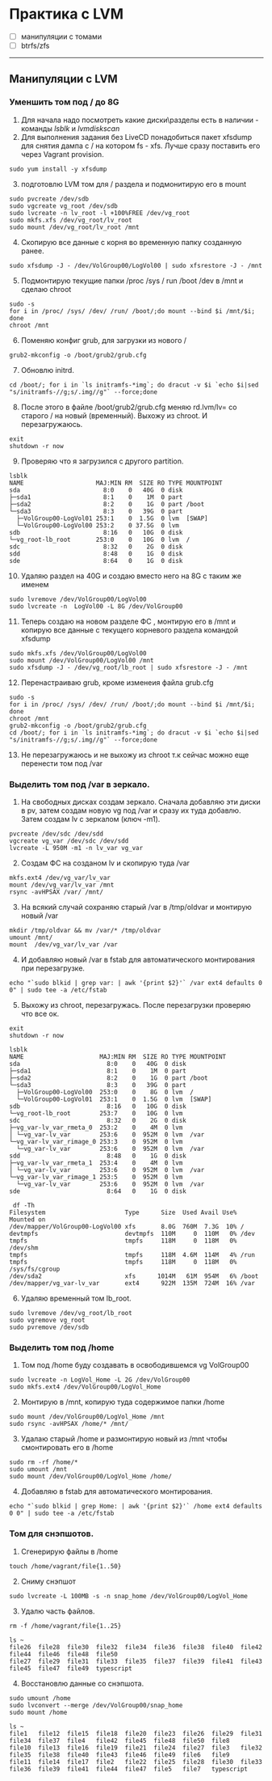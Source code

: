 # Практика с LVM

 - [ ] манипуляции с томами
 - [ ] btrfs/zfs

---

## Манипуляции с LVM

### Уменшить том под / до 8G

1. Для начала надо посмотреть какие диски\разделы есть в наличии - команды *lsblk* и *lvmdiskscan*
2. Для выполнения задания без LiveCD понадобиться пакет xfsdump для снятия дампа с / на котором fs - xfs. Лучше сразу поставить его через Vagrant provision.
```
sudo yum install -y xfsdump
```
3. подготовлю LVM том для / раздела и подмонитирую его в mount
```
sudo pvcreate /dev/sdb
sudo vgcreate vg_root /dev/sdb
sudo lvcreate -n lv_root -l +100%FREE /dev/vg_root
sudo mkfs.xfs /dev/vg_root/lv_root
sudo mount /dev/vg_root/lv_root /mnt
```
4. Скопирую все данные с корня во временную папку созданную ранее.
```
sudo xfsdump -J - /dev/VolGroup00/LogVol00 | sudo xfsrestore -J - /mnt
```
5. Подмонтирую текущие папки /proc /sys / run /boot /dev в /mnt и сделаю chroot

```
sudo -s
for i in /proc/ /sys/ /dev/ /run/ /boot/;do mount --bind $i /mnt/$i; done
chroot /mnt
```
6. Поменяю конфиг grub, для загрузки из нового / 

```
grub2-mkconfig -o /boot/grub2/grub.cfg
```

7. Обновлю initrd.

```
cd /boot/; for i in `ls initramfs-*img`; do dracut -v $i `echo $i|sed "s/initramfs-//g;s/.img//g"` --force;done
```
8. После этого в файле /boot/grub2/grub.cfg меняю rd.lvm/lv= со старого / на новый (временный). Выхожу из chroot.  И перезагружаюсь.

```
exit
shutdown -r now
```
9. Проверяю что я загрузился с другого partition. 

```
lsblk 
NAME                    MAJ:MIN RM  SIZE RO TYPE MOUNTPOINT
sda                       8:0    0   40G  0 disk 
├─sda1                    8:1    0    1M  0 part 
├─sda2                    8:2    0    1G  0 part /boot
└─sda3                    8:3    0   39G  0 part 
  ├─VolGroup00-LogVol01 253:1    0  1.5G  0 lvm  [SWAP]
  └─VolGroup00-LogVol00 253:2    0 37.5G  0 lvm  
sdb                       8:16   0   10G  0 disk 
└─vg_root-lb_root       253:0    0   10G  0 lvm  /
sdc                       8:32   0    2G  0 disk 
sdd                       8:48   0    1G  0 disk 
sde                       8:64   0    1G  0 disk 
```

10. Удаляю раздел на 40G и создаю вместо него на 8G c таким же именем

```
sudo lvremove /dev/VolGroup00/LogVol00
sudo lvcreate -n  LogVol00 -L 8G /dev/VolGroup00
```

11. Теперь создаю на новом разделе ФС , монтирую его в /mnt и копирую все данные с текущего корневого раздела  командой xfsdump

```
sudo mkfs.xfs /dev/VolGroup00/LogVol00
sudo mount /dev/VolGroup00/LogVol00 /mnt
sudo xfsdump -J - /dev/vg_root/lb_root | sudo xfsrestore -J - /mnt
```
12. Перенастраиваю grub, кроме изменеия файла grub.cfg

```
sudo -s
for i in /proc/ /sys/ /dev/ /run/ /boot/;do mount --bind $i /mnt/$i; done
chroot /mnt
grub2-mkconfig -o /boot/grub2/grub.cfg
cd /boot/; for i in `ls initramfs-*img`; do dracut -v $i `echo $i|sed "s/initramfs-//g;s/.img//g"` --force;done
```
13. Не перезагружаюсь и не выхожу из chroot т.к сейчас можно еще перенести том под /var

### Выделить том под /var в зеркало.

1. На свободных дисках создам зеркало. Сначала добавляю эти диски в pv, затем создам новую vg под /var  и сразу их туда добавлю. Затем создам lv c зеркалом (ключ -m1).

```
pvcreate /dev/sdc /dev/sdd
vgcreate vg_var /dev/sdc /dev/sdd
lvcreate -L 950M -m1 -n lv_var vg_var
```
2. Создам ФС на созданом lv и скопирую туда /var

```
mkfs.ext4 /dev/vg_var/lv_var
mount /dev/vg_var/lv_var /mnt
rsync -avHPSAX /var/ /mnt/
```

3. На всякий случай сохраняю старый /var в /tmp/oldvar и монтирую новый /var

```
mkdir /tmp/oldvar && mv /var/* /tmp/oldvar
umount /mnt/
mount  /dev/vg_var/lv_var /var
```
4. И добавляю новый /var в fstab для автоматического монтирования при перезагрузке.

```
echo "`sudo blkid | grep var: | awk '{print $2}'` /var ext4 defaults 0 0" | sudo tee -a /etc/fstab
```

5. Выхожу из chroot, перезагружась. После перезагрузки проверяю что все ок.

```
exit
shutdown -r now
```

```
lsblk
NAME                     MAJ:MIN RM  SIZE RO TYPE MOUNTPOINT
sda                        8:0    0   40G  0 disk 
├─sda1                     8:1    0    1M  0 part 
├─sda2                     8:2    0    1G  0 part /boot
└─sda3                     8:3    0   39G  0 part 
  ├─VolGroup00-LogVol00  253:0    0    8G  0 lvm  /
  └─VolGroup00-LogVol01  253:1    0  1.5G  0 lvm  [SWAP]
sdb                        8:16   0   10G  0 disk 
└─vg_root-lb_root        253:7    0   10G  0 lvm  
sdc                        8:32   0    2G  0 disk 
├─vg_var-lv_var_rmeta_0  253:2    0    4M  0 lvm  
│ └─vg_var-lv_var        253:6    0  952M  0 lvm  /var
└─vg_var-lv_var_rimage_0 253:3    0  952M  0 lvm  
  └─vg_var-lv_var        253:6    0  952M  0 lvm  /var
sdd                        8:48   0    1G  0 disk 
├─vg_var-lv_var_rmeta_1  253:4    0    4M  0 lvm  
│ └─vg_var-lv_var        253:6    0  952M  0 lvm  /var
└─vg_var-lv_var_rimage_1 253:5    0  952M  0 lvm  
  └─vg_var-lv_var        253:6    0  952M  0 lvm  /var
sde                        8:64   0    1G  0 disk 

 df -Th
Filesystem                      Type      Size  Used Avail Use% Mounted on
/dev/mapper/VolGroup00-LogVol00 xfs       8.0G  760M  7.3G  10% /
devtmpfs                        devtmpfs  110M     0  110M   0% /dev
tmpfs                           tmpfs     118M     0  118M   0% /dev/shm
tmpfs                           tmpfs     118M  4.6M  114M   4% /run
tmpfs                           tmpfs     118M     0  118M   0% /sys/fs/cgroup
/dev/sda2                       xfs      1014M   61M  954M   6% /boot
/dev/mapper/vg_var-lv_var       ext4      922M  135M  724M  16% /var

```

6. Удаляю временный том lb_root.

```
sudo lvremove /dev/vg_root/lb_root
sudo vgremove vg_root
sudo pvremove /dev/sdb
```

### Выделить том под /home

1. Том под /home буду создавать в освободившемся vg VolGroup00 

```
sudo lvcreate -n LogVol_Home -L 2G /dev/VolGroup00
sudo mkfs.ext4 /dev/VolGroup00/LogVol_Home
```
2. Монтирую в /mnt, копирую туда содержимое папки /home 
```
sudo mount /dev/VolGroup00/LogVol_Home /mnt
sudo rsync -avHPSAX /home/* /mnt/
```
3. Удалаю старый /home и размонтирую новый из /mnt чтобы смонтировать его в /home
```
sudo rm -rf /home/*
sudo umount /mnt
sudo mount /dev/VolGroup00/LogVol_Home /home/
```

4. Добавляю в fstab для автоматического монтирования.
```
echo "`sudo blkid | grep Home: | awk '{print $2}'` /home ext4 defaults 0 0" | sudo tee -a /etc/fstab
```

### Том для снэпшотов.

1. Сгенерирую файлы в /home

```
touch /home/vagrant/file{1..50}
```

2. Сниму снэпшот

```
sudo lvcreate -L 100MB -s -n snap_home /dev/VolGroup00/LogVol_Home
```
3. Удалю часть файлов.

```
rm -f /home/vagrant/file{1..25}
```
```
ls ~
file26  file28  file30  file32  file34  file36  file38  file40  file42  file44  file46  file48  file50
file27  file29  file31  file33  file35  file37  file39  file41  file43  file45  file47  file49  typescript
```

4. Восстановлю данные со снэпшота.
```
sudo umount /home
sudo lvconvert --merge /dev/VolGroup00/snap_home
sudo mount /home
```
```
ls ~
file1   file12  file15  file18  file20  file23  file26  file29  file31  file34  file37  file4   file42  file45  file48  file50  file8
file10  file13  file16  file19  file21  file24  file27  file3   file32  file35  file38  file40  file43  file46  file49  file6   file9
file11  file14  file17  file2   file22  file25  file28  file30  file33  file36  file39  file41  file44  file47  file5   file7   typescript
```


